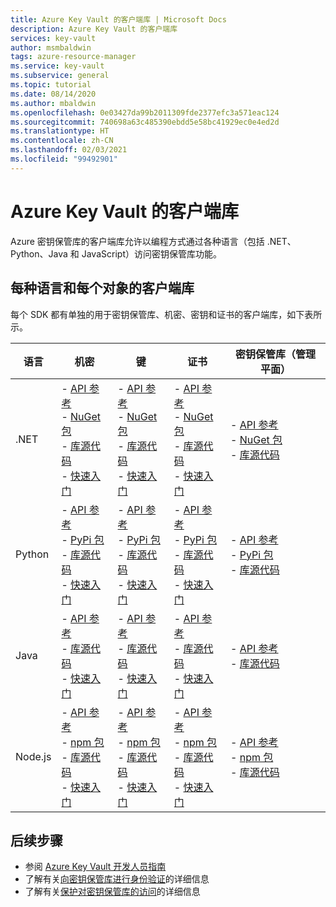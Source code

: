 ```yaml
---
title: Azure Key Vault 的客户端库 | Microsoft Docs
description: Azure Key Vault 的客户端库
services: key-vault
author: msmbaldwin
tags: azure-resource-manager
ms.service: key-vault
ms.subservice: general
ms.topic: tutorial
ms.date: 08/14/2020
ms.author: mbaldwin
ms.openlocfilehash: 0e03427da99b2011309fde2377efc3a571eac124
ms.sourcegitcommit: 740698a63c485390ebdd5e58bc41929ec0e4ed2d
ms.translationtype: HT
ms.contentlocale: zh-CN
ms.lasthandoff: 02/03/2021
ms.locfileid: "99492901"
---
```

# <a name="client-libraries-for-azure-key-vault"></a>Azure Key Vault 的客户端库

Azure 密钥保管库的客户端库允许以编程方式通过各种语言（包括 .NET、Python、Java 和 JavaScript）访问密钥保管库功能。

## <a name="client-libraries-per-language-and-object"></a>每种语言和每个对象的客户端库

每个 SDK 都有单独的用于密钥保管库、机密、密钥和证书的客户端库，如下表所示。

| 语言 | 机密 | 键 | 证书 | 密钥保管库（管理平面） |
|--|--|--|--|--|
| .NET | - [API 参考](/dotnet/api/azure.security.keyvault.secrets?view=azure-dotnet)<br>- [NuGet 包](https://www.nuget.org/packages/Azure.Security.KeyVault.Secrets/)<br>- [库源代码](https://github.com/Azure/azure-sdk-for-net/tree/master/sdk/keyvault/Azure.Security.KeyVault.Secrets)<br>- [快速入门](../secrets/quick-create-net.md) | - [API 参考](/dotnet/api/azure.security.keyvault.keys?view=azure-dotnet)<br>- [NuGet 包](https://www.nuget.org/packages/Azure.Security.KeyVault.Keys/)<br>- [库源代码](https://github.com/Azure/azure-sdk-for-net/tree/master/sdk/keyvault/Azure.Security.KeyVault.Keys)<br>- [快速入门](../keys/quick-create-net.md) | - [API 参考](/dotnet/api/azure.security.keyvault.certificates?view=azure-dotnet)<br>- [NuGet 包](https://www.nuget.org/packages/Azure.Security.KeyVault.Certificates/)<br>- [库源代码](https://github.com/Azure/azure-sdk-for-net/tree/master/sdk/keyvault/Azure.Security.KeyVault.Certificates)<br>- [快速入门](../certificates/quick-create-net.md) | - [API 参考](/dotnet/api/microsoft.azure.management.keyvault?view=azure-dotnet)<br>- [NuGet 包](https://www.nuget.org/packages/Microsoft.Azure.Management.KeyVault/)<br> - [库源代码](https://github.com/Azure/azure-sdk-for-net/tree/master/sdk/keyvault/Microsoft.Azure.Management.KeyVault)|
| Python| - [API 参考](/python/api/overview/azure/keyvault-secrets-readme?view=azure-python)<br>- [PyPi 包](https://pypi.org/project/azure-keyvault-secrets/)<br>- [库源代码](https://github.com/Azure/azure-sdk-for-python/tree/master/sdk/keyvault/azure-keyvault-secrets)<br>- [快速入门](../secrets/quick-create-python.md) |- [API 参考](/python/api/overview/azure/keyvault-keys-readme?view=azure-python)<br>- [PyPi 包](https://pypi.org/project/azure-keyvault-keys/)<br>- [库源代码](https://github.com/Azure/azure-sdk-for-python/tree/master/sdk/keyvault/azure-keyvault-keys)<br>- [快速入门](../keys/quick-create-python.md) | - [API 参考](/python/api/overview/azure/keyvault-certificates-readme?view=azure-python)<br>- [PyPi 包](https://pypi.org/project/azure-keyvault-certificates/)<br>- [库源代码](https://github.com/Azure/azure-sdk-for-python/tree/master/sdk/keyvault/azure-keyvault-certificates)<br>- [快速入门](../certificates/quick-create-python.md) | - [API 参考](/python/api/azure-mgmt-keyvault/azure.mgmt.keyvault?view=azure-python)<br> - [PyPi 包](https://pypi.org/project/azure-mgmt-keyvault/)<br> - [库源代码](https://github.com/Azure/azure-sdk-for-python/tree/master/sdk/keyvault/azure-mgmt-keyvault)|
| Java | - [API 参考](https://azuresdkdocs.blob.core.windows.net/$web/java/azure-security-keyvault-secrets/4.2.0/index.html)<br>- [库源代码](https://github.com/Azure/azure-sdk-for-java/tree/master/sdk/keyvault/azure-security-keyvault-secrets)<br>- [快速入门](../secrets/quick-create-java.md) |- [API 参考](https://azuresdkdocs.blob.core.windows.net/$web/java/azure-security-keyvault-keys/4.2.0/index.html)<br>- [库源代码](https://github.com/Azure/azure-sdk-for-java/tree/master/sdk/keyvault/azure-security-keyvault-keys)<br>- [快速入门](../keys/quick-create-java.md) | - [API 参考](https://azuresdkdocs.blob.core.windows.net/$web/java/azure-security-keyvault-certificates/4.1.0/index.html)<br>- [库源代码](https://github.com/Azure/azure-sdk-for-java/tree/master/sdk/keyvault/azure-security-keyvault-certificates)<br>- [快速入门](../certificates/quick-create-java.md) |- [API 参考](/java/api/com.microsoft.azure.management.keyvault?view=azure-java-stable)<br>- [库源代码](https://github.com/Azure/azure-sdk-for-java/tree/master/sdk/keyvault/mgmt-v2016_10_01)|
| Node.js | - [API 参考](/javascript/api/@azure/keyvault-secrets/?view=azure-node-latest)<br>- [npm 包](https://www.npmjs.com/package/@azure/keyvault-secrets)<br>- [库源代码](https://github.com/Azure/azure-sdk-for-js/tree/master/sdk/keyvault/keyvault-secrets)<br>- [快速入门](../secrets/quick-create-node.md) |- [API 参考](/javascript/api/@azure/keyvault-keys/?view=azure-node-latest)<br>- [npm 包](https://www.npmjs.com/package/@azure/keyvault-keys)<br>- [库源代码](https://github.com/Azure/azure-sdk-for-js/tree/master/sdk/keyvault/keyvault-keys)<br>- [快速入门](../keys/quick-create-node.md)| - [API 参考](/javascript/api/@azure/keyvault-certificates/?view=azure-node-latest)<br>- [npm 包](https://www.npmjs.com/package/@azure/keyvault-certificates)<br>- [库源代码](https://github.com/Azure/azure-sdk-for-js/tree/master/sdk/keyvault/keyvault-certificates)<br>- [快速入门](../certificates/quick-create-node.md) |  - [API 参考](/javascript/api/@azure/arm-keyvault/?view=azure-node-latest)<br>- [npm 包](https://www.npmjs.com/package/@azure/arm-keyvault)<br>- [库源代码](https://github.com/Azure/azure-sdk-for-js/tree/master/sdk/keyvault/arm-keyvault)

## <a name="next-steps"></a>后续步骤

- 参阅 [Azure Key Vault 开发人员指南](developers-guide.md)
- 了解有关[向密钥保管库进行身份验证](authentication.md)的详细信息
- 了解有关[保护对密钥保管库的访问](secure-your-key-vault.md)的详细信息
